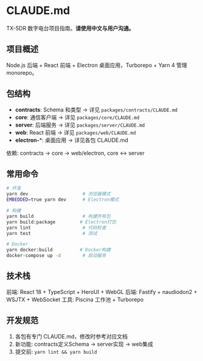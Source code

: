 # CLAUDE.md

TX-5DR 数字电台项目指南。**请使用中文与用户沟通。**

## 项目概述
Node.js 后端 + React 前端 + Electron 桌面应用，Turborepo + Yarn 4 管理 monorepo。

## 包结构
- **contracts**: Schema 和类型 → 详见 `packages/contracts/CLAUDE.md`
- **core**: 通信客户端 → 详见 `packages/core/CLAUDE.md`
- **server**: 后端服务 → 详见 `packages/server/CLAUDE.md`
- **web**: React 前端 → 详见 `packages/web/CLAUDE.md`
- **electron-***: 桌面应用 → 详见各包 CLAUDE.md

依赖: contracts → core → web/electron, core ↔ server

## 常用命令
```bash
# 开发
yarn dev                    # 浏览器模式
EMBEDDED=true yarn dev      # Electron模式

# 构建
yarn build                  # 构建所有包
yarn build:package         # Electron打包
yarn lint                   # 代码检查
yarn test                   # 测试

# Docker
yarn docker:build          # Docker构建
docker-compose up -d        # 启动服务
```

## 技术栈
前端: React 18 + TypeScript + HeroUI + WebGL
后端: Fastify + naudiodon2 + WSJTX + WebSocket
工具: Piscina 工作池 + Turborepo

## 开发规范
1. 各包有专门 CLAUDE.md，修改时参考对应文档
2. 新功能: contracts定义Schema → server实现 → web集成
3. 提交前: `yarn lint && yarn build`